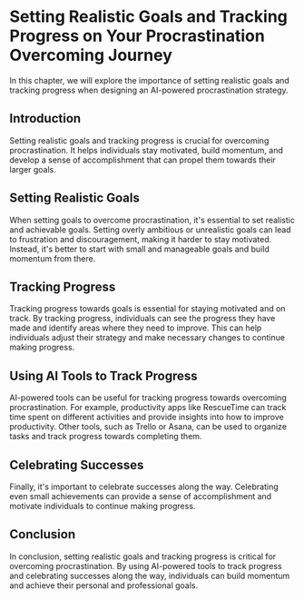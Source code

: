Setting Realistic Goals and Tracking Progress on Your Procrastination Overcoming Journey
=======================================================================================================================================================

In this chapter, we will explore the importance of setting realistic goals and tracking progress when designing an AI-powered procrastination strategy.

Introduction
------------

Setting realistic goals and tracking progress is crucial for overcoming procrastination. It helps individuals stay motivated, build momentum, and develop a sense of accomplishment that can propel them towards their larger goals.

Setting Realistic Goals
-----------------------

When setting goals to overcome procrastination, it's essential to set realistic and achievable goals. Setting overly ambitious or unrealistic goals can lead to frustration and discouragement, making it harder to stay motivated. Instead, it's better to start with small and manageable goals and build momentum from there.

Tracking Progress
-----------------

Tracking progress towards goals is essential for staying motivated and on track. By tracking progress, individuals can see the progress they have made and identify areas where they need to improve. This can help individuals adjust their strategy and make necessary changes to continue making progress.

Using AI Tools to Track Progress
--------------------------------

AI-powered tools can be useful for tracking progress towards overcoming procrastination. For example, productivity apps like RescueTime can track time spent on different activities and provide insights into how to improve productivity. Other tools, such as Trello or Asana, can be used to organize tasks and track progress towards completing them.

Celebrating Successes
---------------------

Finally, it's important to celebrate successes along the way. Celebrating even small achievements can provide a sense of accomplishment and motivate individuals to continue making progress.

Conclusion
----------

In conclusion, setting realistic goals and tracking progress is critical for overcoming procrastination. By using AI-powered tools to track progress and celebrating successes along the way, individuals can build momentum and achieve their personal and professional goals.
